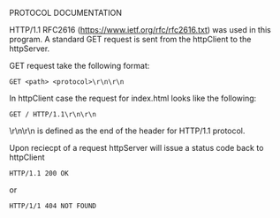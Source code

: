 PROTOCOL DOCUMENTATION

HTTP/1.1 RFC2616 (https://www.ietf.org/rfc/rfc2616.txt) was used in this program. A standard GET request is sent from the httpClient to the httpServer.

GET request take the following format:

`GET <path> <protocol>\r\n\r\n`

In httpClient case the request for index.html looks like the following:

`GET / HTTP/1.1\r\n\r\n`

\r\n\r\n is defined as the end of the header for HTTP/1.1 protocol.

Upon reciecpt of a request httpServer will issue a status code back to httpClient

`HTTP/1.1 200 OK`

or

`HTTP/1/1 404 NOT FOUND`
